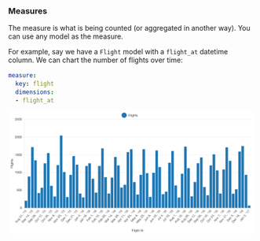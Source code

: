### Measures

The measure is what is being counted (or aggregated in another way). You can use any model as the measure.

For example, say we have a `Flight` model with a `flight_at` datetime column. We can chart the number of flights over time:

```yaml
measure:
  key: flight
  dimensions:
  - flight_at
```
[<img src="images/flights_by_flight_at.png?raw=true" width="500" />](images/flights_by_flight_at.png?raw=true)

